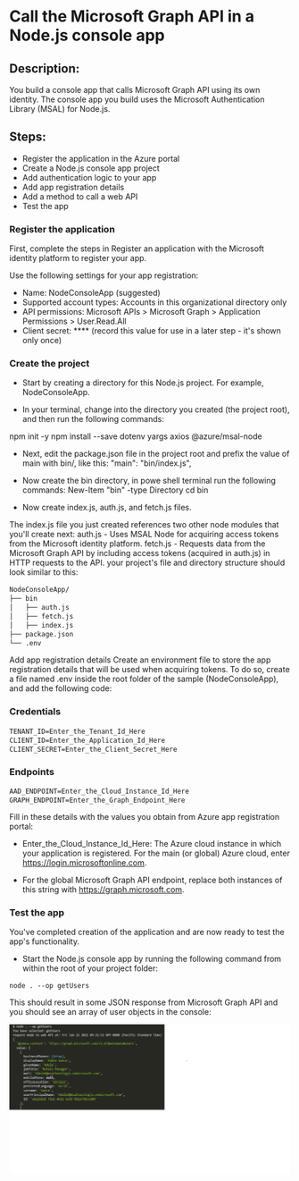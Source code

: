 # Call the Microsoft Graph API in a Node.js console app

## Description:

You build a console app that calls Microsoft Graph API using its own identity. The console app you build uses the Microsoft Authentication Library (MSAL) for Node.js.


## Steps: 

- Register the application in the Azure portal
- Create a Node.js console app project
- Add authentication logic to your app
- Add app registration details
- Add a method to call a web API
- Test the app


### Register the application

First, complete the steps in Register an application with the Microsoft identity platform to register your app.

Use the following settings for your app registration:

- Name: NodeConsoleApp (suggested)
- Supported account types: Accounts in this organizational directory only
- API permissions: Microsoft APIs > Microsoft Graph > Application Permissions > User.Read.All
- Client secret: **** (record this value for use in a later step - it's shown only once)

### Create the project
- Start by creating a directory for this Node.js project. For example, NodeConsoleApp.

- In your terminal, change into the directory you created (the project root), and then run the following commands:

npm init -y
npm install --save dotenv yargs axios @azure/msal-node

- Next, edit the package.json file in the project root and prefix the value of main with bin/, like this: "main": "bin/index.js",

- Now create the bin directory, in powe shell terminal run the following commands:
New-Item "bin" -type Directory
cd bin

- Now create index.js, auth.js, and fetch.js files.

The index.js file you just created references two other node modules that you'll create next:
auth.js - Uses MSAL Node for acquiring access tokens from the Microsoft identity platform.
fetch.js - Requests data from the Microsoft Graph API by including access tokens (acquired in auth.js) in HTTP requests to the API.
your project's file and directory structure should look similar to this:
```
NodeConsoleApp/
├── bin
│   ├── auth.js
│   ├── fetch.js
│   ├── index.js
├── package.json
└── .env
```
Add app registration details
Create an environment file to store the app registration details that will be used when acquiring tokens. To do so, create a file named .env inside the root folder of the sample (NodeConsoleApp), and add the following code:

### Credentials
```
TENANT_ID=Enter_the_Tenant_Id_Here
CLIENT_ID=Enter_the_Application_Id_Here
CLIENT_SECRET=Enter_the_Client_Secret_Here
```
### Endpoints
```
AAD_ENDPOINT=Enter_the_Cloud_Instance_Id_Here
GRAPH_ENDPOINT=Enter_the_Graph_Endpoint_Here
```
Fill in these details with the values you obtain from Azure app registration portal:

- Enter_the_Cloud_Instance_Id_Here: The Azure cloud instance in which your application is registered.
For the main (or global) Azure cloud, enter https://login.microsoftonline.com.

- For the global Microsoft Graph API endpoint, replace both instances of this string with https://graph.microsoft.com.

### Test the app
You've completed creation of the application and are now ready to test the app's functionality.

- Start the Node.js console app by running the following command from within the root of your project folder:
```
node . --op getUsers
```
This should result in some JSON response from Microsoft Graph API and you should see an array of user objects in the console:

![Example JSON Result](./img/example_result.png)